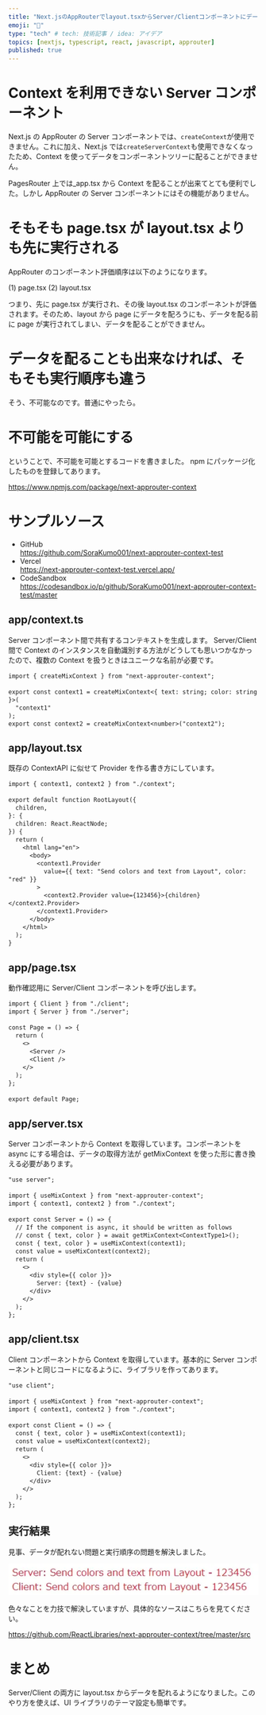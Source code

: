 ```yaml
---
title: "Next.jsのAppRouterでlayout.tsxからServer/Clientコンポーネントにデータを配る"
emoji: "🚻"
type: "tech" # tech: 技術記事 / idea: アイデア
topics: [nextjs, typescript, react, javascript, approuter]
published: true
---
```


# Context を利用できない Server コンポーネント

Next.js の AppRouter の Server コンポーネントでは、`createContext`が使用できません。これに加え、Next.js では`createServerContext`も使用できなくなったため、Context を使ってデータをコンポーネントツリーに配ることができません。

PagesRouter 上では\_app.tsx から Context を配ることが出来てとても便利でした。しかし AppRouter の Server コンポーネントにはその機能がありません。

# そもそも page.tsx が layout.tsx よりも先に実行される

AppRouter のコンポーネント評価順序は以下のようになります。

(1) page.tsx
(2) layout.tsx

つまり、先に page.tsx が実行され、その後 layout.tsx のコンポーネントが評価されます。そのため、layout から page にデータを配ろうにも、データを配る前に page が実行されてしまい、データを配ることができません。

# データを配ることも出来なければ、そもそも実行順序も違う

そう、不可能なのです。普通にやったら。

# 不可能を可能にする

ということで、不可能を可能とするコードを書きました。
npm にパッケージ化したものを登録してあります。

https://www.npmjs.com/package/next-approuter-context

# サンプルソース

- GitHub  
   https://github.com/SoraKumo001/next-approuter-context-test
- Vercel  
  https://next-approuter-context-test.vercel.app/
- CodeSandbox  
  https://codesandbox.io/p/github/SoraKumo001/next-approuter-context-test/master

## app/context.ts

Server コンポーネント間で共有するコンテキストを生成します。
Server/Client 間で Context のインスタンスを自動識別する方法がどうしても思いつかなかったので、複数の Context を扱うときはユニークな名前が必要です。

```tsx
import { createMixContext } from "next-approuter-context";

export const context1 = createMixContext<{ text: string; color: string }>(
  "context1"
);
export const context2 = createMixContext<number>("context2");
```

## app/layout.tsx

既存の ContextAPI に似せて Provider を作る書き方にしています。

```tsx
import { context1, context2 } from "./context";

export default function RootLayout({
  children,
}: {
  children: React.ReactNode;
}) {
  return (
    <html lang="en">
      <body>
        <context1.Provider
          value={{ text: "Send colors and text from Layout", color: "red" }}
        >
          <context2.Provider value={123456}>{children}</context2.Provider>
        </context1.Provider>
      </body>
    </html>
  );
}
```

## app/page.tsx

動作確認用に Server/Client コンポーネントを呼び出します。

```tsx
import { Client } from "./client";
import { Server } from "./server";

const Page = () => {
  return (
    <>
      <Server />
      <Client />
    </>
  );
};

export default Page;
```

## app/server.tsx

Server コンポーネントから Context を取得しています。コンポーネントを async にする場合は、データの取得方法が getMixContext を使った形に書き換える必要があります。

```tsx
"use server";

import { useMixContext } from "next-approuter-context";
import { context1, context2 } from "./context";

export const Server = () => {
  // If the component is async, it should be written as follows
  // const { text, color } = await getMixContext<ContextType1>();
  const { text, color } = useMixContext(context1);
  const value = useMixContext(context2);
  return (
    <>
      <div style={{ color }}>
        Server: {text} - {value}
      </div>
    </>
  );
};
```

## app/client.tsx

Client コンポーネントから Context を取得しています。基本的に Server コンポーネントと同じコードになるように、ライブラリを作ってあります。

```tsx
"use client";

import { useMixContext } from "next-approuter-context";
import { context1, context2 } from "./context";

export const Client = () => {
  const { text, color } = useMixContext(context1);
  const value = useMixContext(context2);
  return (
    <>
      <div style={{ color }}>
        Client: {text} - {value}
      </div>
    </>
  );
};
```

## 実行結果

見事、データが配れない問題と実行順序の問題を解決しました。

![](/images/approuter-context/2023-11-27-09-43-44.png)

色々なことを力技で解決していますが、具体的なソースはこちらを見てください。

https://github.com/ReactLibraries/next-approuter-context/tree/master/src

# まとめ

Server/Client の両方に layout.tsx からデータを配れるようになりました。このやり方を使えば、UI ライブラリのテーマ設定も簡単です。
